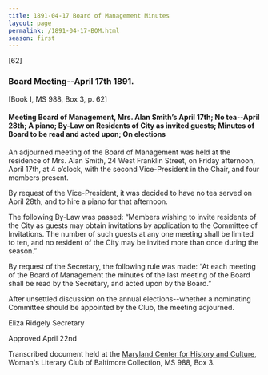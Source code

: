 ```yaml
---
title: 1891-04-17 Board of Management Minutes
layout: page
permalink: /1891-04-17-BOM.html
season: first
---
```


<style>
    .container{
        font-size:1.4em;
    }
</style>
[62]

### Board Meeting--April 17th 1891.
[Book I, MS 988, Box 3, p. 62]

#### Meeting Board of Management, Mrs. Alan Smith’s April 17th; No tea--April 28th; A piano; By-Law on Residents of City as invited guests; Minutes of Board to be read and acted upon; On elections

An adjourned meeting of the Board of Management was held at the residence of Mrs. Alan Smith, 24 West Franklin Street, on Friday afternoon, April 17th, at 4 o’clock, with the second Vice-President in the Chair, and four members present.

By request of the Vice-President, it was decided to have no tea served on April 28th, and to hire a piano for that afternoon.

The following By-Law was passed: “Members wishing to invite residents of the City as guests may obtain invitations by application to the Committee of Invitations. The number of such guests at any one meeting shall be limited to ten, and no resident of the City may be invited more than once during the season.”

By request of the Secretary, the following rule was made: “At each meeting of the Board of Management the minutes of the last meeting of the Board shall be read by the Secretary, and acted upon by the Board.”

After unsettled discussion on the annual elections--whether a nominating Committee should be appointed by the Club, the meeting adjourned.

Eliza Ridgely
Secretary

Approved April 22nd

Transcribed document held at the [Maryland Center for History and Culture](http://mdhs.org/), Woman's Literary Club of Baltimore Collection, MS 988, Box 3. 